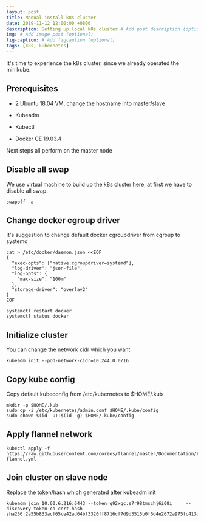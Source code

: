 ```yaml
---
layout: post
title: Manual install k8s cluster
date: 2019-11-12 12:00:00 +0800
description: Setting up local k8s cluster # Add post description (optional)
img: # Add image post (optional)
fig-caption: # Add figcaption (optional)
tags: [k8s, kubernetes]
---
```


It's time to experience the k8s cluster, since we already operated the minikube.

## Prerequisites

* 2 Ubuntu 18.04 VM, change the hostname into master/slave

* Kubeadm

* Kubectl

* Docker CE 19.03.4


Next steps all perform on the master node

## Disable all swap

We use virtual machine to build up the k8s cluster here, at first we have to disable all swap.

```
swapoff -a
```

## Change docker cgroup driver

It's suggestion to change default docker cgroupdriver from cgroup to systemd

```
cat > /etc/docker/daemon.json <<EOF
{
  "exec-opts": ["native.cgroupdriver=systemd"],
  "log-driver": "json-file",
  "log-opts": {
    "max-size": "100m"
  },
  "storage-driver": "overlay2"
}
EOF

systemctl restart docker
systemctl status docker
```

## Initialize cluster

You can change the network cidr which you want

```
kubeadm init --pod-network-cidr=10.244.0.0/16
```

## Copy kube config

Copy default kubeconfig from /etc/kubernetes to $HOME/.kub

```
mkdir -p $HOME/.kub
sudo cp -i /etc/kubernetes/admin.conf $HOME/.kube/config
sudo chown $(id -u):$(id -g) $HOME/.kube/config
```

## Apply flannel network

```
kubectl apply -f https://raw.githubusercontent.com/coreos/flannel/master/Documentation/kube-flannel.yml
```

## Join cluster on slave node

Replace the token/hash which generated after kubeadm init

```
kubeadm join 10.60.6.216:6443 --token q92xqc.s7r98tmschj6i08i     --discovery-token-ca-cert-hash sha256:2a55b833acf65ce42ad64bf3320ff8716cf7d9d3515b0f6d4e2672a975fc413d
```